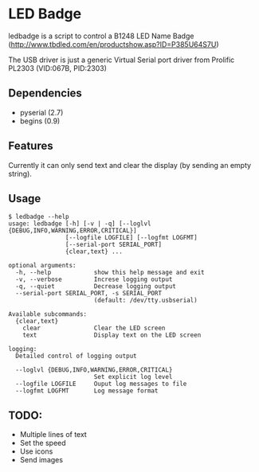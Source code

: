 # LED Badge

ledbadge is a script to control a B1248 LED Name Badge (http://www.tbdled.com/en/productshow.asp?ID=P385U64S7U)

The USB driver is just a generic Virtual Serial port driver from Prolific PL2303 (VID:067B, PID:2303)

## Dependencies

 * pyserial (2.7)
 * begins (0.9)

## Features

Currently it can only send text and clear the display (by sending an empty string).

## Usage

    $ ledbadge --help
    usage: ledbadge [-h] [-v | -q] [--loglvl {DEBUG,INFO,WARNING,ERROR,CRITICAL}]
                    [--logfile LOGFILE] [--logfmt LOGFMT]
                    [--serial-port SERIAL_PORT]
                    {clear,text} ...

    optional arguments:
      -h, --help            show this help message and exit
      -v, --verbose         Increse logging output
      -q, --quiet           Decrease logging output
      --serial-port SERIAL_PORT, -s SERIAL_PORT
                            (default: /dev/tty.usbserial)

    Available subcommands:
      {clear,text}
        clear               Clear the LED screen
        text                Display text on the LED screen

    logging:
      Detailed control of logging output

      --loglvl {DEBUG,INFO,WARNING,ERROR,CRITICAL}
                            Set explicit log level
      --logfile LOGFILE     Ouput log messages to file
      --logfmt LOGFMT       Log message format

## TODO:

 * Multiple lines of text
 * Set the speed
 * Use icons
 * Send images